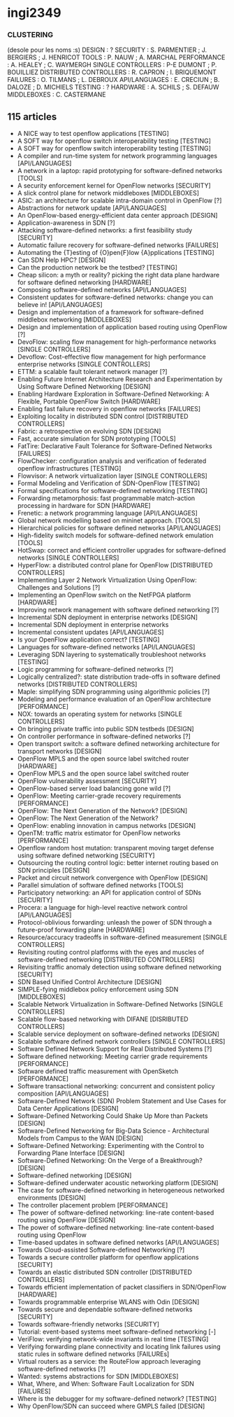 ingi2349
========

### CLUSTERING

(desole pour les noms :s)
DESIGN : ?
SECURITY : S. PARMENTIER ; J. BERGIERS ; J. HENRICOT
TOOLS : P. NAUW ; A. MARCHAL
PERFORMANCE : A. HEALEY ; C. WAYMERGH
SINGLE CONTROLLERS : P-E DUMONT ; P. BOUILLIEZ
DISTRIBUTED CONTROLLERS : R. CAPRON ; I. BRIQUEMONT
FAILURES : O. TILMANS ; L. DEBROUX
API/LANGUAGES : E. CRECIUN ; B. DALOZE ; D. MICHIELS
TESTING : ?
HARDWARE : A. SCHILS ; S. DEFAUW
MIDDLEBOXES : C. CASTERMANE

## 115 articles
* A NICE way to test openflow applications [TESTING]
* A SOFT way for openflow switch interoperability testing [TESTING]
* A SOFT way for openflow switch interoperability testing [TESTING]
* A compiler and run-time system for network programming languages [API/LANGUAGES]
* A network in a laptop: rapid prototyping for software-defined networks [TOOLS]
* A security enforcement kernel for OpenFlow networks [SECURITY]
* A slick control plane for network middleboxes [MIDDLEBOXES]
* ASIC: an architecture for scalable intra-domain control in OpenFlow [?]
* Abstractions for network update [API/LANGUAGES]
* An OpenFlow-based energy-efficient data center approach [DESIGN]
* Application-awareness in SDN [?]
* Attacking software-defined networks: a first feasibility study [SECURITY]
* Automatic failure recovery for software-defined networks [FAILURES]
* Automating the {T}esting of {O}pen{F}low {A}pplications [TESTING]
* Can SDN Help HPC? [DESIGN]
* Can the production network be the testbed? [TESTING]
* Cheap silicon: a myth or reality? picking the right data plane hardware for software defined networking [HARDWARE]
* Composing software-defined networks [API/LANGUAGES]
* Consistent updates for software-defined networks: change you can believe in! [API/LANGUAGES]
* Design and implementation of a framework for software-defined middlebox networking [MIDDLEBOXES]
* Design and implementation of application based routing using OpenFlow [?]
* DevoFlow: scaling flow management for high-performance networks [SINGLE CONTROLLERS]
* Devoflow: Cost-effective flow management for high performance enterprise networks [SINGLE CONTROLLERS]
* ETTM: a scalable fault tolerant network manager [?]
* Enabling Future Internet Architecture Research and Experimentation by Using Software Defined Networking [DESIGN]
* Enabling Hardware Exploration in Software-Defined Networking: A Flexible, Portable OpenFlow Switch [HARDWARE]
* Enabling fast failure recovery in openflow networks [FAILURES]
* Exploiting locality in distributed SDN control [DISTRIBUTED CONTROLLERS]
* Fabric: a retrospective on evolving SDN [DESIGN]
* Fast, accurate simulation for SDN prototyping [TOOLS]
* FatTire: Declarative Fault Tolerance for Software-Defined Networks [FAILURES]
* FlowChecker: configuration analysis and verification of federated openflow infrastructures [TESTING]
* Flowvisor: A network virtualization layer [SINGLE CONTROLLERS]
* Formal Modeling and Verification of SDN-OpenFlow [TESTING]
* Formal specifications for software-defined networking [TESTING]
* Forwarding metamorphosis: fast programmable match-action processing in hardware for SDN [HARDWARE]
* Frenetic: a network programming language [API/LANGUAGES]
* Global network modelling based on mininet approach. [TOOLS]
* Hierarchical policies for software defined networks [API/LANGUAGES]
* High-fidelity switch models for software-defined network emulation [TOOLS]
* HotSwap: correct and efficient controller upgrades for software-defined networks [SINGLE CONTROLLERS]
* HyperFlow: a distributed control plane for OpenFlow [DISTRIBUTED CONTROLLERS]
* Implementing Layer 2 Network Virtualization Using OpenFlow: Challenges and Solutions [?]
* Implementing an OpenFlow switch on the NetFPGA platform [HARDWARE]
* Improving network management with software defined networking [?]
* Incremental SDN deployment in enterprise networks [DESIGN]
* Incremental SDN deployment in enterprise networks
* Incremental consistent updates [API/LANGUAGES]
* Is your OpenFlow application correct? [TESTING]
* Languages for software-defined networks [API/LANGUAGES]
* Leveraging SDN layering to systematically troubleshoot networks [TESTING]
* Logic programming for software-defined networks [?]
* Logically centralized?: state distribution trade-offs in software defined networks [DISTRIBUTED CONTROLLERS]
* Maple: simplifying SDN programming using algorithmic policies [?]
* Modeling and performance evaluation of an OpenFlow architecture [PERFORMANCE]
* NOX: towards an operating system for networks [SINGLE CONTROLLERS]
* On bringing private traffic into public SDN testbeds [DESIGN]
* On controller performance in software-defined networks [?]
* Open transport switch: a software defined networking architecture for transport networks [DESIGN]
* OpenFlow MPLS and the open source label switched router [HARDWARE]
* OpenFlow MPLS and the open source label switched router
* OpenFlow vulnerability assessment [SECURITY]
* OpenFlow-based server load balancing gone wild [?]
* OpenFlow: Meeting carrier-grade recovery requirements [PERFORMANCE]
* OpenFlow: The Next Generation of the Network? [DESIGN]
* OpenFlow: The Next Generation of the Network?
* OpenFlow: enabling innovation in campus networks [DESIGN]
* OpenTM: traffic matrix estimator for OpenFlow networks [PERFORMANCE]
* Openflow random host mutation: transparent moving target defense using software defined networking [SECURITY]
* Outsourcing the routing control logic: better internet routing based on SDN principles [DESIGN]
* Packet and circuit network convergence with OpenFlow [DESIGN]
* Parallel simulation of software defined networks [TOOLS]
* Participatory networking: an API for application control of SDNs [SECURITY]
* Procera: a language for high-level reactive network control [API/LANGUAGES]
* Protocol-oblivious forwarding: unleash the power of SDN through a future-proof forwarding plane [HARDWARE]
* Resource/accuracy tradeoffs in software-defined measurement [SINGLE CONTROLLERS]
* Revisiting routing control platforms with the eyes and muscles of software-defined networking [DISTRIBUTED CONTROLLERS]
* Revisiting traffic anomaly detection using software defined networking [SECURITY]
* SDN Based Unified Control Architecture [DESIGN]
* SIMPLE-fying middlebox policy enforcement using SDN [MIDDLEBOXES]
* Scalable Network Virtualization in Software-Defined Networks [SINGLE CONTROLLERS]
* Scalable flow-based networking with DIFANE [DISRIBUTED CONTROLLERS]
* Scalable service deployment on software-defined networks [DESIGN]
* Scalable software defined network controllers [SINGLE CONTROLLERS]
* Software Defined Network Support for Real Distributed Systems [?]
* Software defined networking: Meeting carrier grade requirements [PERFORMANCE]
* Software defined traffic measurement with OpenSketch [PERFORMANCE]
* Software transactional networking: concurrent and consistent policy composition [API/LANGUAGES]
* Software-Defined Network (SDN) Problem Statement and Use Cases for Data Center Applications [DESIGN]
* Software-Defined Networking Could Shake Up More than Packets [DESIGN]
* Software-Defined Networking for Big-Data Science - Architectural Models from Campus to the WAN [DESIGN]
* Software-Defined Networking: Experimenting with the Control to Forwarding Plane Interface [DESIGN]
* Software-Defined Networking: On the Verge of a Breakthrough? [DESIGN]
* Software-defined networking [DESIGN]
* Software-defined underwater acoustic networking platform [DESIGN]
* The case for software-defined networking in heterogeneous networked environments [DESIGN]
* The controller placement problem [PERFORMANCE]
* The power of software-defined networking: line-rate content-based routing using OpenFlow [DESIGN]
* The power of software-defined networking: line-rate content-based routing using OpenFlow
* Time-based updates in software defined networks [API/LANGUAGES]
* Towards Cloud-assisted Software-defined Networking [?]
* Towards a secure controller platform for openflow applications [SECURITY]
* Towards an elastic distributed SDN controller [DISTRIBUTED CONTROLLERS]
* Towards efficient implementation of packet classifiers in SDN/OpenFlow [HARDWARE]
* Towards programmable enterprise WLANS with Odin [DESIGN]
* Towards secure and dependable software-defined networks [SECURITY]
* Towards software-friendly networks [SECURITY]
* Tutorial: event-based systems meet software-defined networking [-]
* VeriFlow: verifying network-wide invariants in real time [TESTING]
* Verifying forwarding plane connectivity and locating link failures using static rules in software defined networks [FAILUREs]
* Virtual routers as a service: the RouteFlow approach leveraging software-defined networks [?]
* Wanted: systems abstractions for SDN [MIDDLEBOXES]
* What, Where, and When: Software Fault Localization for SDN [FAILURES]
* Where is the debugger for my software-defined network? [TESTING]
* Why OpenFlow/SDN can succeed where GMPLS failed [DESIGN]
